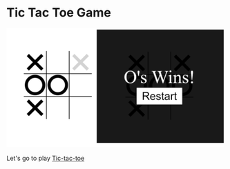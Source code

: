 # Tic Tac Toe Game

![Tic-tac-toe](https://github.com/Rebeca-RaGe/tic-tac-toe/blob/master/img/tic-tac-toe.png)

Let's go to play [Tic-tac-toe](https://rebeca-rage.github.io/tic-tac-toe/)
